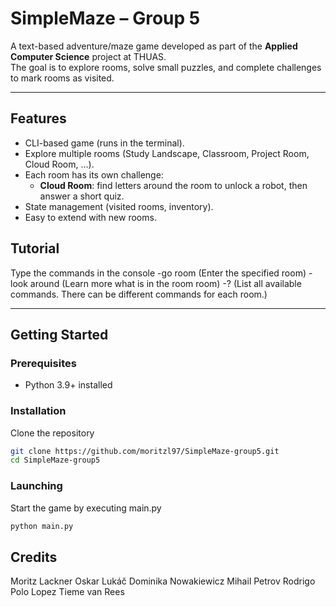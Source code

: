 # SimpleMaze – Group 5

A text-based adventure/maze game developed as part of the **Applied Computer Science** project at THUAS.  
The goal is to explore rooms, solve small puzzles, and complete challenges to mark rooms as visited.

---

## Features
- CLI-based game (runs in the terminal).
- Explore multiple rooms (Study Landscape, Classroom, Project Room, Cloud Room, …).
- Each room has its own challenge:
  - **Cloud Room**: find letters around the room to unlock a robot, then answer a short quiz.
- State management (visited rooms, inventory).
- Easy to extend with new rooms.

## Tutorial
Type the commands in the console
-go room (Enter the specified room)
-look around (Learn more what is in the room room)
-? (List all available commands. There can be different commands for each room.)

---

## Getting Started

### Prerequisites
- Python 3.9+ installed

### Installation
Clone the repository
```bash
git clone https://github.com/moritzl97/SimpleMaze-group5.git
cd SimpleMaze-group5
```

### Launching
Start the game by executing main.py
```bash
python main.py
```

## Credits
Moritz Lackner
Oskar Lukáč
Dominika Nowakiewicz
Mihail Petrov
Rodrigo Polo Lopez
Tieme van Rees

